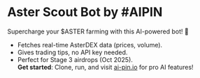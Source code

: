 # Aster Scout Bot by #AIPIN
Supercharge your $ASTER farming with this AI-powered bot! 🚀  
- Fetches real-time AsterDEX data (prices, volume).  
- Gives trading tips, no API key needed.  
- Perfect for Stage 3 airdrops (Oct 2025).  
**Get started**: Clone, run, and visit [ai-pin.io](https://ai-pin.io) for pro AI features!  

